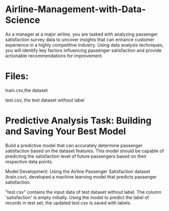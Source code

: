 # Airline-Management-with-Data-Science
As a manager at a major airline, you are tasked with analyzing passenger satisfaction survey data to uncover insights that can enhance customer experience in a highly competitive industry. Using data analysis techniques, you will identify key factors influencing passenger satisfaction and provide actionable recommendations for improvement.

# Files:

train.csv,the dataset

test.csv, the test dataset without label

# Predictive Analysis Task: Building and Saving Your Best Model

Build a predictive model that can accurately determine passenger satisfaction based on the dataset features. This model should be capable of predicting the satisfaction level of future passengers based on their respective data points.

Model Development: Using the Airline Passenger Satisfaction dataset (train.csv), developed a machine learning model that predicts passenger satisfaction.

"test.csv" contains the input data of test dataset without label. The column 'satisfaction' is empty initially. Using the model to predict the label of records in test set, the updated test.csv is saved with labels.

